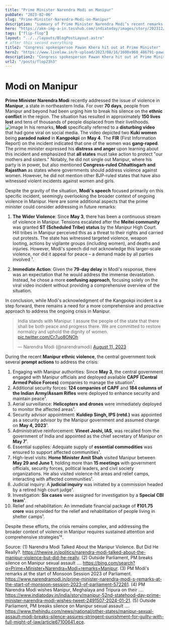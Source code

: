 ```yaml
---
title: "Prime Minister Narendra Modi on Manipur"
pubDate: "2023-02-06"
slug: "Prime-Minister-Narendra-Modi-on-Manipur"
description: "summary of Prime Minister Narendra Modi’s recent remarks related to Manipur"
hero: "https://akm-img-a-in.tosshub.com/indiatoday/images/story/202312/pm-modi-295340331-16x9_0.jpg?VersionId=1J0jqlnMBv9u2qJhzKgcqBx.DEQ97iwk&size=690:388"
tags: ["flip-flop"]
layout: "../../layouts/BlogPostLayout.astro"
# after this second everything
title2: "Congress spokesperson Pawan Khera hit out at Prime Minister"
hero2: "https://www.livelaw.in/h-upload/2023/08/16/1600x960_486791-pawan-khera.jpg"
description2: "Congress spokesperson Pawan Khera hit out at Prime Minister Narendra #Modi’s continuing silence on Manipur, as the latter paid a visit to Assam on Sunday, January 4. "
url2: "/posts/flop23h3"
---
```


# Modi on Manipur

**Prime Minister Narendra Modi** recently addressed the issue of violence in **Manipur**, a state in northeastern India. For over **70 days**, people from Manipur and beyond had been urging him to break his silence on the **ethnic conflict** in the region. The situation has resulted in approximately **150 lives lost** and tens of thousands of people displaced from their livelihoods.
![image](https://www.imageshine.in/uploads/gallery/narendra-modi-images.jpg)
In his remarks, **Modi** specifically referred to a **disturbing video** that had gone viral on social media. The video depicted two **Kuki women** being **paraded naked** in **Kangpokpi** on **May 4**. The **FIR** (First Information Report) on the incident indicated that one of the women was **gang-raped**. The prime minister expressed his **distress and anger** upon learning about this incident and emphasized that **all states** must take action to protect "our mothers and sisters." Notably, he did not single out Manipur, where his party is in power, but also mentioned **Congress-ruled Chhattisgarh and Rajasthan** as states where governments should address violence against women. However, he did not mention other BJP-ruled states that have also witnessed violent incidents against women and girls.

Despite the gravity of the situation, **Modi's speech** focused primarily on this specific incident, seemingly overlooking the broader context of ongoing violence in Manipur. Here are some additional aspects that the prime minister could consider addressing in future remarks:

1. **The Wider Violence**: Since **May 3**, there has been a continuous stream of violence in Manipur. Tensions escalated after the **Meitei community** was granted **ST (Scheduled Tribe) status** by the Manipur High Court. Hill tribes in Manipur perceived this as a threat to their rights and carried out protests. The state has witnessed targeted violence, weapon looting, actions by vigilante groups (including women), and deaths and injuries. However, Modi's speech did not acknowledge this larger-scale violence, nor did it appeal for peace – a demand made by all parties involved ¹.

2. **Immediate Action**: Given the **79-day delay** in Modi's response, there was an expectation that he would address the immense devastation. Instead, he chose a more **confusing approach**, focusing solely on the viral video incident without providing a comprehensive overview of the situation.

In conclusion, while Modi's acknowledgment of the Kangpokpi incident is a step forward, there remains a need for a more comprehensive and proactive approach to address the ongoing crisis in Manipur.

<blockquote class="twitter-tweet"><p lang="en" dir="ltr">India stands with Manipur. I assure the people of the state that there shall be both peace and progress there. We are committed to restore normalcy and uphold the dignity of women. <a href="https://t.co/Cr7uo8ONOh">pic.twitter.com/Cr7uo8ONOh</a></p>&mdash; Narendra Modi (@narendramodi) <a href="https://twitter.com/narendramodi/status/1689841992556277760?ref_src=twsrc%5Etfw">August 11, 2023</a></blockquote> <script async src="https://platform.twitter.com/widgets.js" charset="utf-8"></script>

During the recent **Manipur ethnic violence**, the central government took several **prompt actions** to address the crisis:

1. Engaging with Manipur authorities: Since **May 3**, the central government engaged with Manipur officials and deployed available **CAPF (Central Armed Police Forces)** companies to manage the situation¹.
2. Additional security forces: **124 companies of CAPF** and **184 columns of the Indian Army/Assam Rifles** were deployed to enhance security and maintain peace¹.
3. Aerial surveillance: **Helicopters and drones** were immediately deployed to monitor the affected areas¹.
4. Security advisor appointment: **Kuldiep Singh, IPS (retd.)** was appointed as a security advisor by the Manipur government and assumed charge on **May 4, 2023**¹.
5. Administrative reinforcement: **Vineet Joshi, IAS**, was recalled from the government of India and appointed as the chief secretary of Manipur on **May 7**¹.
6. Essential supplies: Adequate supply of **essential commodities** was ensured to support affected communities¹.
7. High-level visits: **Home Minister Amit Shah** visited Manipur between **May 29 and June 1**, holding more than **15 meetings** with government officials, security forces, political leaders, and civil society organizations. He also visited violence-hit areas and relief camps, interacting with affected communities¹.
8. Judicial inquiry: A **judicial inquiry** was initiated by a commission headed by a retired high court judge¹.
9. Investigation: **Six cases** were assigned for investigation by a **Special CBI team**¹.
10. Relief and rehabilitation: An immediate financial package of **₹101.75 crore** was provided for the relief and rehabilitation of people living in shelter camps¹.

Despite these efforts, the crisis remains complex, and addressing the broader context of violence in Manipur requires sustained attention and comprehensive strategies¹².


Source: 
(1) Narendra Modi Talked About the Manipur Violence. But Did He Really?. https://thewire.in/politics/narendra-modi-talked-about-the-manipur-violence-but-did-he-really.
(2) Outside Parliament, PM breaks silence on Manipur sexual assault .... https://bing.com/search?q=Prime+Minister+Narendra+Modi+remarks+Manipur.
(3) PM Modi's remarks at the start of Monsoon Session 2023 of Parliament. https://www.narendramodi.in/prime-minister-narendra-modi-s-remarks-at-the-start-of-monsoon-session-2023-of-parliament-572261.
(4) PM Narendra Modi wishes Manipur, Meghalaya and Tripura on their .... https://www.indiatoday.in/india/story/manipur-52nd-statehood-day-prime-minister-narendra-modi-wishes-tweet-2491507-2024-01-21.
(5) Outside Parliament, PM breaks silence on Manipur sexual assault .... https://www.thehindu.com/news/national/other-states/manipur-sexual-assault-modi-breaks-silence-assures-stringent-punishment-for-guilty-with-full-might-of-law/article67100641.ece.